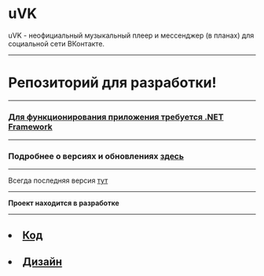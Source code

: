 # uVK
uVK - неофициальный музыкальный плеер и мессенджер (в планах)  для социальной сети ВКонтакте. 
<hr>
<h1>Репозиторий для разработки!</h1>
<hr>
<h3><a href="https://www.microsoft.com/ru-RU/download/details.aspx?id=17851">Для функционирования приложения требуется .NET Framework</a></h3>
<hr>
<h3> Подробнее о версиях и обновлениях <a href="https://github.com/h10ne/uVK/releases">здесь</a> </h3>
<hr>
Всегда последняя версия <a href="https://yadi.sk/d/mwxqWhWLgYOGtA">тут</a>
<hr>
<b>Проект находится в разработке</b>
<hr>
<h2><li><a href="https://github.com/h10ne">Код</a></li></h2>
<h2><li><a href="https://github.com/dr0b99">Дизайн</a></li></h2>
